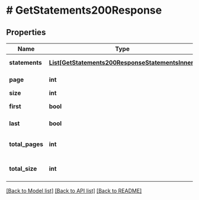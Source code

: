 # # GetStatements200Response

## Properties

Name | Type | Description | Notes
------------ | ------------- | ------------- | -------------
**statements** | [**List[GetStatements200ResponseStatementsInner]**](GetStatements200ResponseStatementsInner.md) | An array of statements. |
**page** | **int** | Page number. |
**size** | **int** | Page size. |
**first** | **bool** | Is this the first page? |
**last** | **bool** | Is this the last page? |
**total_pages** | **int** | Total number of pages. |
**total_size** | **int** | Total number of items. |

[[Back to Model list]](../../README.md#models) [[Back to API list]](../../README.md#endpoints) [[Back to README]](../../README.md)
